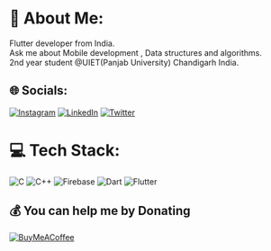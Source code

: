 # 💫 About Me:
Flutter developer from India.<br>Ask me about Mobile development , Data structures and algorithms.<br>2nd year student @UIET(Panjab University) Chandigarh India.<br>


## 🌐 Socials:
[![Instagram](https://img.shields.io/badge/Instagram-%23E4405F.svg?logo=Instagram&logoColor=white)](https://instagram.com/idk.vaibhav) [![LinkedIn](https://img.shields.io/badge/LinkedIn-%230077B5.svg?logo=linkedin&logoColor=white)](https://linkedin.com/in/vaibhavlakhera) [![Twitter](https://img.shields.io/badge/Twitter-%231DA1F2.svg?logo=Twitter&logoColor=white)](https://twitter.com/twt_vaibhav) 

# 💻 Tech Stack:
![C](https://img.shields.io/badge/c-%2300599C.svg?style=for-the-badge&logo=c&logoColor=white) ![C++](https://img.shields.io/badge/c++-%2300599C.svg?style=for-the-badge&logo=c%2B%2B&logoColor=white) ![Firebase](https://img.shields.io/badge/firebase-%23039BE5.svg?style=for-the-badge&logo=firebase) ![Dart](https://img.shields.io/badge/dart-%230175C2.svg?style=for-the-badge&logo=dart&logoColor=white) ![Flutter](https://img.shields.io/badge/Flutter-%2302569B.svg?style=for-the-badge&logo=Flutter&logoColor=white)


  ## 💰 You can help me by Donating
  [![BuyMeACoffee](https://img.shields.io/badge/Buy%20Me%20a%20Coffee-ffdd00?style=for-the-badge&logo=buy-me-a-coffee&logoColor=black)](https://buymeacoffee.com/vaibhavlakhera) 

  
<!-- Proudly created with GPRM ( https://gprm.itsvg.in ) -->
